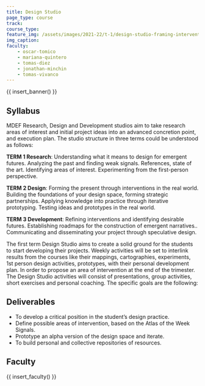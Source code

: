 ```yaml
---
title: Design Studio 
page_type: course
track:
course_type:
feature_img: /assets/images/2021-22/t-1/design-studio-framing-interventions.png
img_caption: 
faculty: 
    - oscar-tomico
    - mariana-quintero
    - tomas-diez
    - jonathan-minchin
    - tomas-vivanco
---
```


{{ insert_banner() }}

## Syllabus

MDEF Research, Design and Development studios aim to take research areas of interest and initial project ideas into an advanced concretion point, and execution plan. The studio structure in three terms could be understood as follows:

**TERM 1 Research**: Understanding what it means to design for emergent futures. Analyzing the past and finding weak signals. References, state of the art. Identifying areas of interest. Experimenting from the first-person perspective.

**TERM 2 Design**: Forming the present through interventions in the real world. Building the foundations of your design space, forming strategic partnerships. Applying knowledge into practice through iterative prototyping. Testing ideas and prototypes in the real world.

**TERM 3 Development**: Refining interventions and identifying desirable futures. Establishing roadmaps for the construction of emergent narratives.. Communicating and disseminating your project through speculative design.

The first term Design Studio aims to create a solid ground for the students to start developing their projects. Weekly activities will be set to interlink results from the courses like their mappings, cartographies, experiments, 1st person design activities, prototypes, with their personal development plan. In order to propose an area of intervention at the end of the trimester. The Design Studio activities will consist of presentations, group activities, short exercises and personal coaching. The specific goals are the following:

## Deliverables

- To develop a critical position in the student’s design practice.
- Define possible areas of intervention, based on the Atlas of the Week Signals.
- Prototype an alpha version of the design space and iterate.
- To build personal and collective repositories of resources.

## Faculty

{{ insert_faculty() }}